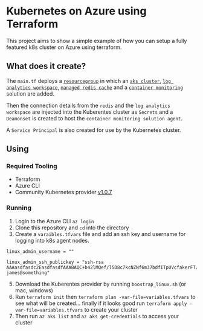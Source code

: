 # Kubernetes on Azure using Terraform
This project aims to show a simple example of how you can setup a fully featured k8s cluster on Azure using terraform. 

## What does it create? 

The `main.tf` deploys a [`resourcegroup`](https://docs.microsoft.com/en-us/azure/azure-resource-manager/resource-group-overview) in which an [`aks cluster`](https://docs.microsoft.com/en-us/azure/aks/), [`log analytics workspace`](https://docs.microsoft.com/en-us/azure/log-analytics/), [`managed redis cache`](https://docs.microsoft.com/en-us/azure/redis-cache/) and a [`container monitoring`](https://docs.microsoft.com/en-us/azure/log-analytics/log-analytics-containers) solution are added.

Then the connection details from the `redis` and the `log analytics workspace` are injected into the Kuberentes cluster as `Secrets` and a `Deamonset` is created to host the `container monitoring solution agent`. 

A `Service Principal` is also created for use by the Kubernetes cluster.

## Using 

### Required Tooling

- Terraform
- Azure CLI
- Community Kubernetes provider [v1.0.7](https://github.com/sl1pm4t/terraform-provider-kubernetes/releases/tag/v1.0.7-custom)

### Running

1. Login to the Azure CLI `az login`
2. Clone this repository and `cd` into the directory
3. Create a `varaibles.tfvars` file and add an ssh key and username for logging into k8s agent nodes.

```
linux_admin_username = ""

linux_admin_ssh_publickey = "ssh-rsa AAAasdfasdc2EasdfasdfAAABAQC+b42lMQef/l5D8c7kcNZNf6m37bdfITpUVcfakerFT/UAWAjym5rxda0PwdkasdfasdfasdfasdfVspDGCYWvHpa3M9UMM6cgdlq+R4ISif4W04yeOmjkRR5j9pcasdfasdfasdfW6PJcgw7IyWIWSONYCSNK6Tk5Yki3N+nAvIxU34+YxPTOpRw42w1AcuorsomethinglikethisnO15SGqFhNagUP/wV/18fvwENt3hsukiBmZ21aP8YqoFWuBg3 james@something"

```
5. Download the Kuberentes provider by running `boostrap_linux.sh` (or mac, windows)
4. Run `terraform init` then `terraform plan -var-file=variables.tfvars` to see what will be created... finally if it looks good run `terraform apply -var-file=variables.tfvars` to create your cluster
5. Then run `az aks list` and `az aks get-credentials` to access your cluster
